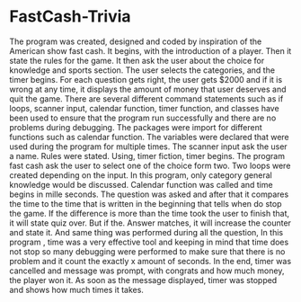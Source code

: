 # FastCash-Trivia
The program was created, designed and coded by inspiration of the American show fast cash. It begins, with the introduction of a player. Then it state the rules for the game. It then ask the user about the choice for knowledge and sports section.  The user selects the categories, and the timer begins. For each question gets right, the user gets $2000 and if it is wrong at any time, it displays the amount of money that user deserves and quit the game. There are several different command statements such as if loops, scanner input, calendar function, timer function, and classes have been used to ensure that the program run successfully and there are no problems during debugging.
The packages were import for different functions such as calendar function. The variables were declared that were used during the program for multiple times. The scanner input ask the user a name. Rules were stated. Using, timer fiction, timer begins. The program fast cash ask the user to select one of the choice form two. Two loops were created depending on the input. In this program, only category general knowledge would be discussed. Calendar function was called and time begins in mille seconds. The question was asked and after that it compares the time to the time that is written in the beginning that tells when do stop the game. If the difference is more than the time took the user to finish that, it will state quiz over. But if the. Answer matches, it will increase the counter and state it. And same thing was performed during all the question, In this program , time was a very effective tool and keeping in mind that time does not stop so many debugging were performed to make sure that there is no problem and it count the exactly x amount of seconds. In the end, timer was cancelled and message was prompt, with congrats and how much money, the player won it. As soon as the message displayed, timer was stopped and shows how much times it takes. 


